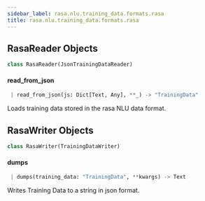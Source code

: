 ```yaml
---
sidebar_label: rasa.nlu.training_data.formats.rasa
title: rasa.nlu.training_data.formats.rasa
---
```

## RasaReader Objects

```python
class RasaReader(JsonTrainingDataReader)
```

#### read\_from\_json

```python
 | read_from_json(js: Dict[Text, Any], **_) -> "TrainingData"
```

Loads training data stored in the rasa NLU data format.

## RasaWriter Objects

```python
class RasaWriter(TrainingDataWriter)
```

#### dumps

```python
 | dumps(training_data: "TrainingData", **kwargs) -> Text
```

Writes Training Data to a string in json format.

